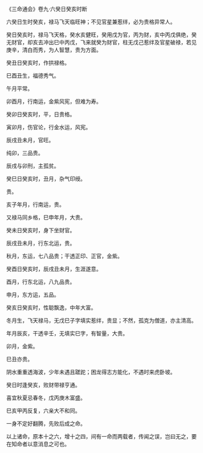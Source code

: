 《三命通会》卷九·六癸日癸亥时断

六癸日生时癸亥，禄马飞天临旺神；不见官星兼惹绊，必为贵格异常人。

癸日癸亥时，禄马飞天格，癸水亥健旺，癸用戊为官，丙为财，亥中丙戊俱绝，癸无财官，却亥去冲出巳中丙戊，飞来就癸为财官，柱无戊己惹绊及官星破禄，若见庚辛，清白而秀，为人智慧，贵为方面。

癸丑日癸亥时，作拱禄格。

巳酉丑生，福德秀气。

午月平常。

卯酉月，行南运，金紫风宪，但难为寿。

癸卯日癸亥时，平，日贵格。

寅卯月，伤官论，行金水运，风宪。

辰戌丑未月，官旺。

纯卯，三品贵。

辰戌与卯刑，主孤贫。

癸巳日癸亥时，丑月，杂气印绶。

贵。

亥子年月，行南运，贵。

又禄马同乡格，巳申年月，大贵。

癸未日癸亥时，身下坐财官。

辰戌丑未月，行东北运，贵。

秋月，东运，七八品贵；干透正印、正官，金紫。

癸酉日癸亥时，辰戌丑未月，生涯遂意。

酉月，行东北运，八九品贵。

申月，东方运，五品。

癸亥日癸亥时，性聪飘逸，中年大富。

冬月生，飞天禄马，无戊巳子字填实惹绊，贵显；不然，孤克为僧道，亦主清高。

年月辰亥，干透辛壬，无填实巳字，有智量，大贵。

卯月，金紫。

巳丑亦贵。

阴水重重透海波，少年未遇且蹉跎；困龙得志方能化，不遇时来虎卧坡。

癸日时逢癸亥，败财带禄亨通。

喜宜秋夏忌春冬，戊丙庚木富盛。

巳亥甲丙反复，六亲大不和同。

一身不定好翻腾，先败后成之命。

以上诸命，原本十之六，增十之四，间有一命而两载者，传闻之误，岂曰无之，要在知命者以意消息之可也。

